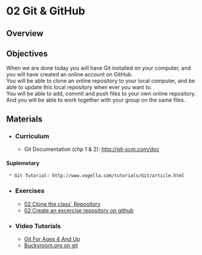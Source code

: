 02 Git & GitHub
===============
## Overview ##


## Objectives ##
When we are done today you will have Git installed on your computer, and you will have created an online account on GitHub.  
You will be able to clone an online repository to your local computer, and be able to update this local repository when ever you want to.  
You will be able to add, commit and push files to your own online repository.   
And you will be able to work together with your group on the same files.  


## Materials ##
* ### Curriculum ###
  * Git Documentation (chp 1 & 2): http://git-scm.com/doc   

#### Suplemetary ####
     * Git Tutorial: http://www.vogella.com/tutorials/Git/article.html

* ### Exercises ###
  * [02 Clone the class´ Repository](https://docs.google.com/document/d/1p8hfHViX0InQqDZwv5BCntVnbZQdOv-OdCyWznlZsw8/pub)
  * [02 Create an excercise repository on github](https://docs.google.com/document/d/1Se9fHCySKxOprviGXUTtbvP9FLwQkGWI1Gj4eII38ds/pub)

* ### Video Tutorials ###
  * [Git For Ages 4 And Up](https://www.youtube.com/watch?v=1ffBJ4sVUb4&feature=kp)  
  * [Buckyroom.org on git](https://buckysroom.org/videos.php?cat=70)